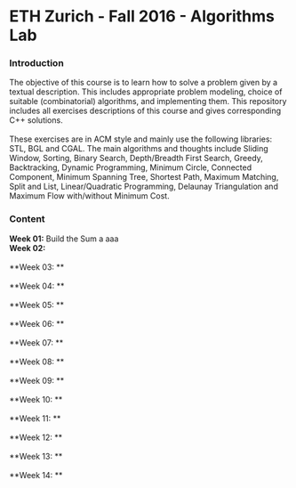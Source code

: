 # ETH Zurich - Fall 2016 - Algorithms Lab
### Introduction
The objective of this course is to learn how to solve a problem given by a textual description. This includes appropriate problem modeling, choice of suitable (combinatorial) algorithms, and implementing them. This repository includes all exercises descriptions of this course and gives corresponding C++ solutions.
</br></br>
These exercises are in ACM style and mainly use the following libraries: STL, BGL and CGAL. The main algorithms and thoughts include Sliding Window, Sorting, Binary Search, Depth/Breadth First Search, Greedy, Backtracking, Dynamic Programming, Minimum Circle, Connected Component, Minimum Spanning Tree, Shortest Path, Maximum Matching, Split and List, Linear/Quadratic Programming, Delaunay Triangulation and Maximum Flow with/without Minimum Cost.
### Content
**Week 01:** Build the Sum  a             aaa
</br>
**Week 02:**
</br></br>
**Week 03: **
</br></br>
**Week 04: **
</br></br>
**Week 05: **
</br></br>
**Week 06: **
</br></br>
**Week 07: **
</br></br>
**Week 08: **
</br></br>
**Week 09: **
</br></br>
**Week 10: **
</br></br>
**Week 11: **
</br></br>
**Week 12: **
</br></br>
**Week 13: **
</br></br>
**Week 14: **
</br></br>

